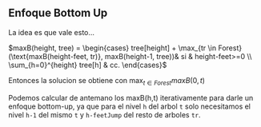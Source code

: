 ## Enfoque Bottom Up

La idea es que vale esto...

$maxB(height, tree) = \begin{cases}
tree[height] + \max_{tr \in Forest}(\text{maxB(height-feet, tr)}, maxB(height-1, tree))& si & height-feet>=0 \\
\sum_{h=0}^{height} tree[h] & cc.
\end{cases}$

Entonces la solucion se obtiene con $\max_{t \in Forest} maxB(0, t)$

Podemos calcular de antemano los maxB(h,t) iterativamente para darle un enfoque bottom-up, ya que para el nivel `h` del arbol `t` solo necesitamos el nivel `h-1` del mismo `t` y `h-feetJump` del resto de arboles `tr`.